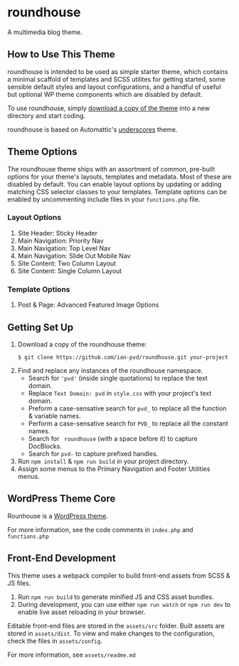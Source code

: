 # roundhouse

A multimedia blog theme.

## How to Use This Theme

roundhouse is intended to be used as simple starter theme, which contains a minimal scaffold of templates and SCSS utilites for getting started, some sensible default styles and layout configurations, and a handful of useful but optional WP theme components which are disabled by default.

To use roundhouse, simply [download a copy of the theme](https://github.com/ian-pvd/roundhouse.git) into a new directory and start coding.

roundhouse is based on Automattic's [underscores](https://github.com/automattic/_s) theme.

## Theme Options

The roundhouse theme ships with an assortment of common, pre-built options for your theme's layouts, templates and metadata. Most of these are disabled by default. You can enable layout options by updating or adding matching CSS selector classes to your templates. Template options can be enabled by uncommenting include files in your `functions.php` file.

### Layout Options
1. Site Header: Sticky Header
2. Main Navigation: Priority Nav
3. Main Navigation: Top Level Nav
4. Main Navigation: Slide Out Mobile Nav
5. Site Content: Two Column Layout
6. Site Content: Single Column Layout

### Template Options
1. Post & Page: Advanced Featured Image Options

## Getting Set Up

1. Download a copy of the roundhouse theme:
    ```
    $ git clone https://github.com/ian-pvd/roundhouse.git your-project
    ```
2. Find and replace any instances of the roundhouse namespace.
    - Search for `'pvd'` (inside single quotations) to replace the text domain.
    - Replace `Text Domain: pvd` in `style.css` with your project's text domain.
    - Preform a case-sensative search for `pvd_` to replace all the function & variable names.
    - Perform a case-sensative search for `PVD_` to replace all the constant names.
    - Search for <code>&nbsp;roundhouse</code> (with a space before it) to capture DocBlocks.
    - Search for `pvd-` to capture prefixed handles.
3. Run `npm install` & `npm run build` in your project directory.
4. Assign some menus to the Primary Navigation and Footer Utilities menus.

## WordPress Theme Core

Rounhouse is a [WordPress theme](https://codex.wordpress.org/Theme_Development).

For more information, see the code comments in `index.php` and `functions.php`

## Front-End Development

This theme uses a webpack compiler to build front-end assets from SCSS & JS files. 

1. Run `npm run build` to generate minified JS and CSS asset bundles.
2. During development, you can use either `npm run watch` or `npm run dev` to enable live asset reloading in your browser.

Editable front-end files are stored in the `assets/src` folder. Built assets are stored in `assets/dist`. To view and make changes to the configuration, check the files in `assets/config`.

For more information, see `assets/readme.md`

